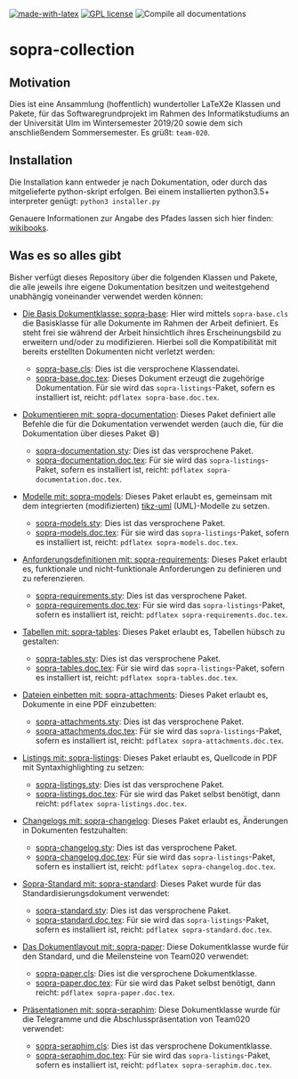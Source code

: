 [![made-with-latex](https://img.shields.io/badge/Made%20with-LaTeX-1f425f.svg)](https://www.latex-project.org/) [![GPL license](https://img.shields.io/badge/License-GPL-blue.svg)](http://perso.crans.org/besson/LICENSE.html) ![Compile all documentations](https://github.com/EagleoutIce/sopra-collection/workflows/Compile%20all%20documentations/badge.svg)

# sopra-collection

## Motivation

Dies ist eine Ansammlung (hoffentlich) wundertoller LaTeX2e Klassen und Pakete, für das Softwaregrundprojekt
im Rahmen des Informatikstudiums an der Universität Ulm im Wintersemester 2019/20 sowie dem sich anschließendem
Sommersemester. Es grüßt: `team-020`.

## Installation

Die Installation kann entweder je nach Dokumentation, oder durch das mitgelieferte python-skript erfolgen. Bei
einem installierten python3.5+ interpreter genügt:
`python3 installer.py`

Genauere Informationen zur Angabe des Pfades lassen sich hier finden: [wikibooks](https://en.wikibooks.org/wiki/LaTeX/Installing_Extra_Packages).

## Was es so alles gibt

Bisher verfügt dieses Repository über die folgenden Klassen und Pakete, die alle jeweils ihre eigene Dokumentation
besitzen und weitestgehend unabhängig voneinander verwendet werden können:

- [Die Basis Dokumentklasse: sopra-base](sopra-base):
  Hier wird mittels `sopra-base.cls` die Basisklasse
  für alle Dokumente im Rahmen der Arbeit definiert.
  Es steht frei sie während der Arbeit hinsichtlich
  ihres Erscheinungsbild zu erweitern und/oder zu
  modifizieren. Hierbei soll die Kompatibilität mit
  bereits erstellten Dokumenten nicht verletzt
  werden:
  - [sopra-base.cls](sopra-base/sopra-base.cls): Dies ist die versprochene Klassendatei.
  - [sopra-base.doc.tex](sopra-base/sopra-base.doc.tex): Dieses Dokument erzeugt die zugehörige Dokumentation. Für sie wird das `sopra-listings`-Paket, sofern es installiert ist, reicht: `pdflatex sopra-base.doc.tex`.

- [Dokumentieren mit: sopra-documentation](sopra-documentation):
  Dieses Paket definiert alle Befehle die für die Dokumentation verwendet werden (auch die, für die Dokumentation über dieses Paket :smile:)
  - [sopra-documentation.sty](sopra-documentation/sopra-documentation.sty): Dies ist das versprochene Paket.
  - [sopra-documentation.doc.tex](sopra-documentation/sopra-documentation.doc.tex): Für sie wird das `sopra-listings`-Paket, sofern es installiert ist, reicht: `pdflatex sopra-documentation.doc.tex`.

- [Modelle mit: sopra-models](sopra-models):
  Dieses Paket erlaubt es, gemeinsam mit dem integrierten (modifizierten) [tikz-uml](https://perso.ensta-paris.fr/~kielbasi/tikzuml/) (UML)-Modelle zu setzen.
  - [sopra-models.sty](sopra-models/sopra-models.sty): Dies ist das versprochene Paket.
  - [sopra-models.doc.tex](sopra-models/sopra-models.doc.tex): Für sie wird das `sopra-listings`-Paket, sofern es installiert ist, reicht: `pdflatex sopra-models.doc.tex`.

- [Anforderungsdefinitionen mit: sopra-requirements](sopra-requirements):
  Dieses Paket erlaubt es, funktionale und nicht-funktionale Anforderungen zu definieren und zu referenzieren.
  - [sopra-requirements.sty](sopra-requirements/sopra-requirements.sty): Dies ist das versprochene Paket.
  - [sopra-requirements.doc.tex](sopra-requirements/sopra-requirements.doc.tex): Für sie wird das `sopra-listings`-Paket, sofern es installiert ist, reicht: `pdflatex sopra-requirements.doc.tex`.

- [Tabellen mit: sopra-tables](sopra-tables):
  Dieses Paket erlaubt es, Tabellen hübsch zu gestalten:
  - [sopra-tables.sty](sopra-tables/sopra-tables.sty): Dies ist das versprochene Paket.
  - [sopra-tables.doc.tex](sopra-tables/sopra-tables.doc.tex): Für sie wird das `sopra-listings`-Paket, sofern es installiert ist, reicht: `pdflatex sopra-tables.doc.tex`.

- [Dateien einbetten mit: sopra-attachments](sopra-attachments):
  Dieses Paket erlaubt es, Dokumente in eine PDF einzubetten:
  - [sopra-attachments.sty](sopra-attachments/sopra-attachments.sty): Dies ist das versprochene Paket.
  - [sopra-attachments.doc.tex](sopra-attachments/sopra-attachments.doc.tex): Für sie wird das `sopra-listings`-Paket, sofern es installiert ist, reicht: `pdflatex sopra-attachments.doc.tex`.

- [Listings mit: sopra-listings](sopra-listings):
  Dieses Paket erlaubt es, Quellcode in PDF mit Syntaxhighlighting zu setzen:
  - [sopra-listings.sty](sopra-listings/sopra-listings.sty): Dies ist das versprochene Paket.
  - [sopra-listings.doc.tex](sopra-listings/sopra-listings.doc.tex): Für sie wird das Paket selbst benötigt, dann reicht: `pdflatex sopra-listings.doc.tex`.

- [Changelogs mit: sopra-changelog](sopra-changelog):
  Dieses Paket erlaubt es, Änderungen in Dokumenten festzuhalten:
  - [sopra-changelog.sty](sopra-changelog/sopra-changelog.sty): Dies ist das versprochene Paket.
  - [sopra-changelog.doc.tex](sopra-changelog/sopra-changelog.doc.tex): Für sie wird das `sopra-listings`-Paket, sofern es installiert ist, reicht: `pdflatex sopra-changelog.doc.tex`.

- [Sopra-Standard mit: sopra-standard](sopra-standard):
  Dieses Paket wurde für das Standardisierungsdokument verwendet:
  - [sopra-standard.sty](sopra-standard/sopra-standard.sty): Dies ist das versprochene Paket.
  - [sopra-standard.doc.tex](sopra-standard/sopra-standard.doc.tex): Für sie wird das `sopra-listings`-Paket, sofern es installiert ist, reicht: `pdflatex sopra-standard.doc.tex`.

- [Das Dokumentlayout mit: sopra-paper](sopra-paper):
  Diese Dokumentklasse wurde für den Standard, und die Meilensteine von Team020 verwendet:
  - [sopra-paper.cls](sopra-paper/sopra-paper.cls): Dies ist die versprochene Dokumentklasse.
  - [sopra-paper.doc.tex](sopra-listings/sopra-paper.doc.tex): Für sie wird das Paket selbst benötigt, dann reicht: `pdflatex sopra-paper.doc.tex`.

- [Präsentationen mit: sopra-seraphim](sopra-seraphim):
  Diese Dokumentklasse wurde für die Telegramme und die Abschlusspräsentation von Team020 verwendet:
  - [sopra-seraphim.cls](sopra-changelog/sopra-seraphim.cls): Dies ist das versprochene Dokumentklasse.
  - [sopra-seraphim.doc.tex](sopra-changelog/sopra-seraphim.doc.tex): Für sie wird das `sopra-listings`-Paket, sofern es installiert ist, reicht: `pdflatex sopra-seraphim.doc.tex`.
